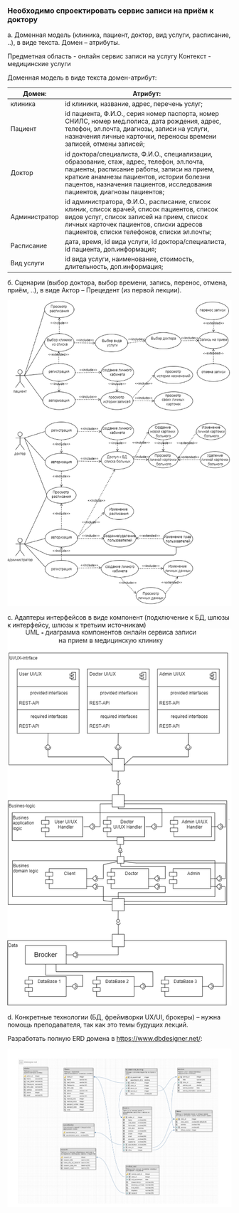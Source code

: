 ### Необходимо спроектировать сервис записи на приём к доктору

а. Доменная модель (клиника, пациент, доктор, вид услуги, расписание, ..), в виде текста. Домен – атрибуты.

Предметная область - онлайн сервис записи на услугу
Контекст - медицинские услуги

Доменная модель в виде текста домен-атрибут:

|Домен: |                  Атрибут:|
-----|-----
клиника |                   id клиники, название, адрес, перечень услуг;
Пациент |                   id пациента, Ф.И.О., серия номер паспорта, номер СНИЛС, номер мед.полиса, дата рождения, адрес, телефон, эл.почта, диагнозы, записи на услуги, назначения личные карточки, переносы времени записей, отмены записей;
Доктор |                   id доктора/специалиста, Ф.И.О., специализации, образование, стаж, адрес, телефон, эл.почта, пациенты, расписание работы, записи на прием, краткие анамнезы пациентов, истории болезни пацентов, назначения пациентов, исследования пациентов, диагнозы пациентов;
Администратор |             id администратора, Ф.И.О., расписание, список клиник, список врачей, список пациентов, список видов услуг, список записей на прием, список личных карточек пациентов, списки адресов пациентов, списки телефонов, списки эл.почты;
Расписание |                дата, время, id вида услуги, id доктора/специалиста, id пациента, доп.информация;
Вид услуги |                id вида услуги, наименование, стоимость, длительность, доп.информация;

б. Сценарии (выбор доктора, выбор времени, запись, перенос, отмена, приём, ..), в виде Актор – Прецедент (из первой лекции).

![Use-Case diagram](diagram_new.png)

с. Адаптеры интерфейсов в виде компонент (подключение к БД, шлюзы к интерфейсу, шлюзы к третьим источникам)
![Components diagram](adapters.png)

d. Конкретные технологии (БД, фреймворки UX/UI, брокеры) – нужна помощь преподавателя, так как это темы будущих лекций.

Разработать полную ERD домена в https://www.dbdesigner.net/:

![online medical service](online%20medical%20service.png)


